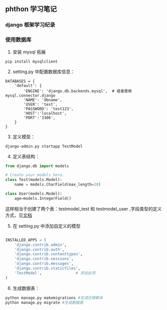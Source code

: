 ## phthon 学习笔记

### django 框架学习纪录

### 使用数据库
1. 安装 mysql 拓展
```` 
pip install mysqlclient
````

2. setting.py 中配置数据库信息：
```
DATABASES = {
    'default': {
        'ENGINE': 'django.db.backends.mysql',  # 或者使用 mysql.connector.django
        'NAME': 'dbname',
        'USER': 'test',
        'PASSWORD': 'test123',
        'HOST':'localhost',
        'PORT':'3306',
    }
}
```

3. 定义模型：
```
django-admin.py startapp TestModel
```

4. 定义表结构：
``` python
from django.db import models

# Create your models here.
class Test(models.Model):
    name = models.CharField(max_length=20)

class User(models.Model):
    age=models.IntegerField()    
```

这样相当于创建了两个表：testmodel_test 和 testmodel_user ,字段类型的定义方式，见[文档](http://python.usyiyi.cn/documents/django_182/ref/models/fields.html)

5. 在 setting.py 中添加自定义的模型
``` python

INSTALLED_APPS = (
    'django.contrib.admin',
    'django.contrib.auth',
    'django.contrib.contenttypes',
    'django.contrib.sessions',
    'django.contrib.messages',
    'django.contrib.staticfiles',
    'TestModel',               # 添加此项
)

```

6. 生成数据表：
``` sh
python manage.py makemigrations #生成迁移脚本
python manage.py migrate #生成数据表

```

 


